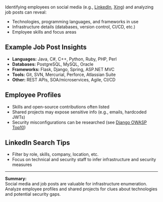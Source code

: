 

Identifying employees on social media (e.g., [LinkedIn](https://www.linkedin.com), [Xing](https://www.xing.de)) and analyzing job posts can reveal:

- Technologies, programming languages, and frameworks in use
- Infrastructure details (databases, version control, CI/CD, etc.)
- Employee skills and focus areas

## Example Job Post Insights

- **Languages:** Java, C#, C++, Python, Ruby, PHP, Perl
- **Databases:** PostgreSQL, MySQL, Oracle
- **Frameworks:** Flask, Django, Spring, ASP.NET MVC
- **Tools:** Git, SVN, Mercurial, Perforce, Atlassian Suite
- **Other:** REST APIs, SOA/microservices, Agile, CI/CD

## Employee Profiles

- Skills and open-source contributions often listed
- Shared projects may expose sensitive info (e.g., emails, hardcoded JWTs)
- Security misconfigurations can be researched (see [Django OWASP Top10](https://github.com/boomcamp/django-security))

## LinkedIn Search Tips

- Filter by role, skills, company, location, etc.
- Focus on technical and security staff to infer infrastructure and security measures

---
**Summary:**  
Social media and job posts are valuable for infrastructure enumeration. Analyze employee profiles and shared projects for clues about technologies and potential security gaps.